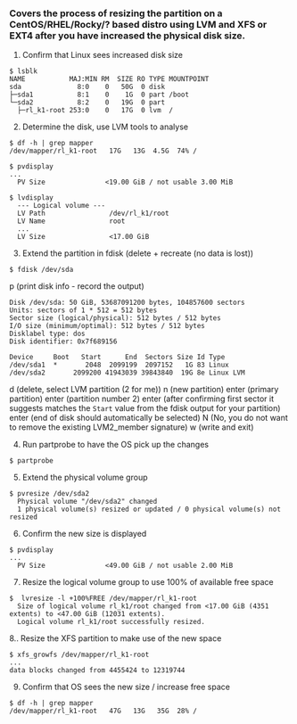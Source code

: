 ### Covers the process of resizing the partition on a CentOS/RHEL/Rocky/? based distro using LVM and XFS or EXT4 after you have increased the physical disk size.

1. Confirm that Linux sees increased disk size
```
$ lsblk
NAME           MAJ:MIN RM  SIZE RO TYPE MOUNTPOINT
sda              8:0    0   50G  0 disk
├─sda1           8:1    0    1G  0 part /boot
└─sda2           8:2    0   19G  0 part
  ├─rl_k1-root 253:0    0   17G  0 lvm  /
```  

2. Determine the disk, use LVM tools to analyse
```
$ df -h | grep mapper
/dev/mapper/rl_k1-root   17G   13G  4.5G  74% /

$ pvdisplay
...
  PV Size               <19.00 GiB / not usable 3.00 MiB
  
$ lvdisplay
  --- Logical volume ---
  LV Path                /dev/rl_k1/root
  LV Name                root
  ...
  LV Size                <17.00 GiB
```

3. Extend the partition in fdisk (delete + recreate (no data is lost))

```
$ fdisk /dev/sda
```

p (print disk info - record the output)
```
Disk /dev/sda: 50 GiB, 53687091200 bytes, 104857600 sectors
Units: sectors of 1 * 512 = 512 bytes
Sector size (logical/physical): 512 bytes / 512 bytes
I/O size (minimum/optimal): 512 bytes / 512 bytes
Disklabel type: dos
Disk identifier: 0x7f689156

Device     Boot   Start      End  Sectors Size Id Type
/dev/sda1  *       2048  2099199  2097152   1G 83 Linux
/dev/sda2       2099200 41943039 39843840  19G 8e Linux LVM
```

d (delete, select LVM partition (2 for me))
n (new partition)
enter (primary partition)
enter (partition number 2)
enter (after confirming first sector it suggests matches the `Start` value from the fdisk output for your partition)
enter (end of disk should automatically be selected)
N (No, you do not want to remove the existing LVM2_member signature)
w (write and exit)

4. Run partprobe to have the OS pick up the changes

```
$ partprobe
```

5. Extend the physical volume group

```
$ pvresize /dev/sda2
  Physical volume "/dev/sda2" changed
  1 physical volume(s) resized or updated / 0 physical volume(s) not resized
```

6. Confirm the new size is displayed

```
$ pvdisplay
...
  PV Size               <49.00 GiB / not usable 2.00 MiB
```

7. Resize the logical volume group to use 100% of available free space

```
$  lvresize -l +100%FREE /dev/mapper/rl_k1-root
  Size of logical volume rl_k1/root changed from <17.00 GiB (4351 extents) to <47.00 GiB (12031 extents).
  Logical volume rl_k1/root successfully resized.
```

8.. Resize the XFS partition to make use of the new space

```
$ xfs_growfs /dev/mapper/rl_k1-root
...
data blocks changed from 4455424 to 12319744
```

9. Confirm that OS sees the new size / increase free space

```
$ df -h | grep mapper
/dev/mapper/rl_k1-root   47G   13G   35G  28% /
```
